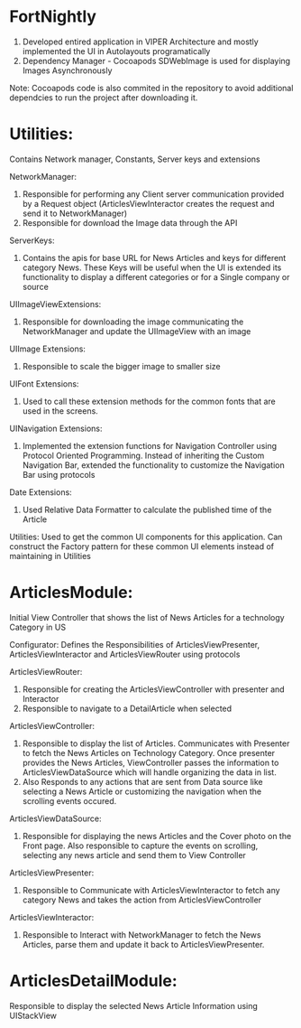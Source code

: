 # FortNightly

1) Developed entired application in VIPER Architecture and mostly implemented the UI in Autolayouts programatically
2) Dependency Manager - Cocoapods SDWebImage is used for displaying Images Asynchronously

Note: Cocoapods code is also commited in the repository to avoid additional dependcies to run the project after downloading it.

# Utilities:
Contains Network manager, Constants, Server keys and extensions

NetworkManager:
1) Responsible for performing any Client server communication provided by a Request object (ArticlesViewInteractor creates the request and send it to NetworkManager)
2) Responsible for download the Image data through the API

ServerKeys:
1) Contains the apis for base URL for News Articles and keys for different category News. These Keys will be useful when the UI is extended its functionality to display a different categories or for a Single company or source

UIImageViewExtensions:
1) Responsible for downloading the image communicating the NetworkManager and update the UIImageView with an image

UIImage Extensions:
1) Responsible to scale the bigger image to smaller size 

UIFont Extensions:
1) Used to call these extension methods for the common fonts that are used in the screens.

UINavigation Extensions:
1) Implemented the extension functions for Navigation Controller using Protocol Oriented Programming. Instead of inheriting the Custom Navigation Bar, extended the functionality to customize the Navigation Bar using protocols

Date Extensions:
1) Used Relative Data Formatter to calculate the published time of the Article

Utilities:
Used to get the common UI components for this application. Can construct the Factory pattern for these common UI elements instead of maintaining in Utilities


# ArticlesModule:

Initial View Controller that shows the list of News Articles for a technology Category in US

Configurator: 
Defines the Responsibilities of ArticlesViewPresenter, ArticlesViewInteractor and ArticlesViewRouter using protocols

ArticlesViewRouter:
1) Responsible for creating the ArticlesViewController with presenter and Interactor
2) Responsible to navigate to a DetailArticle when selected

ArticlesViewController:
1) Responsible to display the list of Articles. Communicates with Presenter to fetch the News Articles on Technology Category. Once presenter provides the News Articles, ViewController passes the information to ArticlesViewDataSource which will handle organizing the data in list.
2) Also Responds to any actions that are sent from Data source like selecting a News Article or customizing the navigation when the scrolling events occured.

ArticlesViewDataSource:
1) Responsible for displaying the news Articles and the Cover photo on the Front page. Also responsible to capture the events on scrolling, selecting any news article and send them to View Controller

ArticlesViewPresenter:
1) Responsible to Communicate with ArticlesViewInteractor to fetch any category News and takes the action from ArticlesViewController

ArticlesViewInteractor:
1) Responsible to Interact with NetworkManager to fetch the News Articles, parse them and update it back to ArticlesViewPresenter.


# ArticlesDetailModule:
Responsible to display the selected News Article Information using UIStackView


